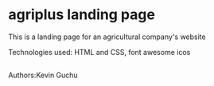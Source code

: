 # agriplus landing page
This is a landing page for an agricultural company's website

Technologies used: HTML and CSS, font awesome icos

##
Authors:Kevin Guchu
